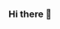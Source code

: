 ### Hi there 👋

<!--
**KyleCox23/KyleCox23** is a ✨ _special_ ✨ repository because its `README.md` (this file) appears on your GitHub profile.

Here are some ideas to get you started:

- 🔭 I’m currently working on ... Teaching PLTW Computer Science Essentials and Computer Science Principles
- 🌱 I’m currently learning ... How to differentiate PLTW Content
- 👯 I’m looking to collaborate on ... Instructional Techniques
- 🤔 I’m looking for help with ... Differentiation for PLTW Content
- 💬 Ask me about ... My rap music!
- 📫 How to reach me: ... kyle.cox@kckps.org; 913-627-7800
- ⚡ Fun fact: ... I love Dad Jokes!
-->
